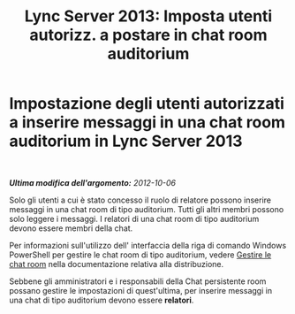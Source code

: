 ﻿---
title: "Lync Server 2013: Imposta utenti autorizz. a postare in chat room auditorium"
TOCTitle: Impostazione degli utenti autorizzati a inserire messaggi in una chat room auditorium
ms:assetid: 26168d3e-362c-4c34-9693-21301f151166
ms:mtpsurl: https://technet.microsoft.com/it-it/library/JJ215873(v=OCS.15)
ms:contentKeyID: 49299970
ms.date: 08/24/2015
mtps_version: v=OCS.15
ms.translationtype: HT
---

# Impostazione degli utenti autorizzati a inserire messaggi in una chat room auditorium in Lync Server 2013

 

_**Ultima modifica dell'argomento:** 2012-10-06_

Solo gli utenti a cui è stato concesso il ruolo di relatore possono inserire messaggi in una chat room di tipo auditorium. Tutti gli altri membri possono solo leggere i messaggi. I relatori di una chat room di tipo auditorium devono essere membri della chat.

Per informazioni sull'utilizzo dell' interfaccia della riga di comando Windows PowerShell per gestire le chat room di tipo auditorium, vedere [Gestire le chat room](manage-rooms.md) nella documentazione relativa alla distribuzione.

Sebbene gli amministratori e i responsabili della Chat persistente room possano gestire le impostazioni di quest'ultima, per inserire messaggi in una chat di tipo auditorium devono essere **relatori**.

